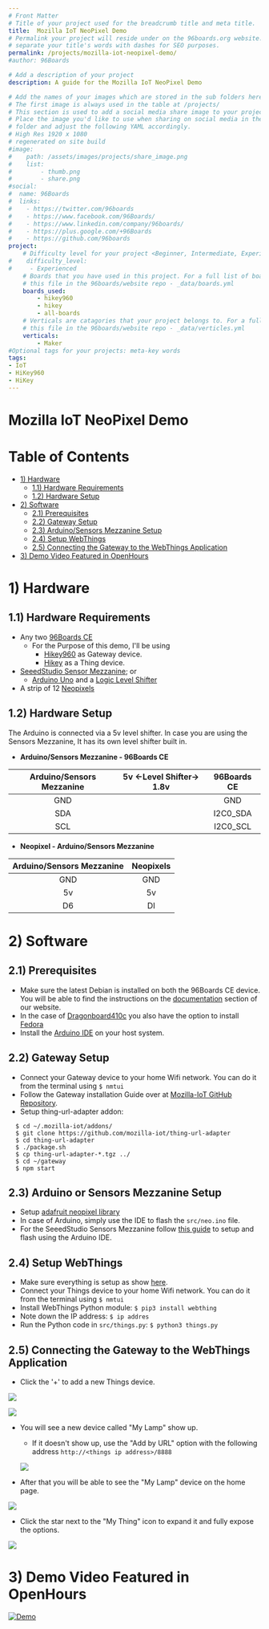```yaml
---
# Front Matter
# Title of your project used for the breadcrumb title and meta title.
title:  Mozilla IoT NeoPixel Demo
# Permalink your project will reside under on the 96boards.org website.
# separate your title's words with dashes for SEO purposes.
permalink: /projects/mozilla-iot-neopixel-demo/
#author: 96Boards

# Add a description of your project
description: A guide for the Mozilla IoT NeoPixel Demo

# Add the names of your images which are stored in the sub folders here.
# The first image is always used in the table at /projects/
# This section is used to add a social media share image to your project.
# Place the image you'd like to use when sharing on social media in the /assets/images/projects/
# folder and adjust the following YAML accordingly.
# High Res 1920 x 1080
# regenerated on site build
#image: 
#    path: /assets/images/projects/share_image.png
#    list:
#        - thumb.png
#        - share.png
#social:
#  name: 96Boards
#  links:
#    - https://twitter.com/96boards
#    - https://www.facebook.com/96Boards/
#    - https://www.linkedin.com/company/96boards/
#    - https://plus.google.com/+96Boards
#    - https://github.com/96boards
project:
    # Difficulty level for your project <Beginner, Intermediate, Experienced>
#    difficulty_level:
#     - Experienced
    # Boards that you have used in this project. For a full list of boards see 
    # this file in the 96boards/website repo - _data/boards.yml
    boards_used: 
        - hikey960
        - hikey
        - all-boards
    # Verticals are catagories that your project belongs to. For a full list of verticals see 
    # this file in the 96boards/website repo - _data/verticles.yml
    verticals:
        - Maker
#Optional tags for your projects: meta-key words
tags:
- IoT
- HiKey960
- HiKey
---
```

# Mozilla IoT NeoPixel Demo

# Table of Contents

- [1) Hardware](#1-hardware)
   - [1.1) Hardware Requirements](#11-hardware-requirements)
   - [1.2) Hardware Setup](#12-hardware-setup)
- [2) Software](#2-software)
   - [2.1) Prerequisites](#21-prerequisites)
   - [2.2) Gateway Setup](#22-gateway-setup)
   - [2.3) Arduino/Sensors Mezzanine Setup](#23-arduino-or-sensors-mezzanine-setup)
   - [2.4) Setup WebThings](#24-setup-webthings)
   - [2.5) Connecting the Gateway to the WebThings Application](#25-connecting-the-gateway-to-the-webthings-application)
- [3) Demo Video Featured in OpenHours](#3-demo-video-featured-in-openhours)

# 1) Hardware

## 1.1) Hardware Requirements

- Any two [96Boards CE](https://www.96boards.org/products/ce/)
  - For the Purpose of this demo, I'll be using
    - [Hikey960](https://www.96boards.org/product/hikey960/) as Gateway device.
    - [Hikey](https://www.96boards.org/product/hikey/) as a Thing device.
- [SeeedStudio Sensor Mezzanine](https://www.96boards.org/product/sensors-mezzanine/); or
  - [Arduino Uno](https://store.arduino.cc/usa/arduino-uno-rev3) and a [Logic Level Shifter](https://www.adafruit.com/product/757)
- A strip of 12 [Neopixels](https://www.adafruit.com/product/1643)

## 1.2) Hardware Setup

The Arduino is connected via a 5v level shifter. In case you are using the Sensors Mezzanine, It has its own level shifter built in.

- **Arduino/Sensors Mezzanine - 96Boards CE**

| Arduino/Sensors Mezzanine | 5v <-Level Shifter-> 1.8v | 96Boards CE |
|:-------------------------:|:-------------------------:|:-----------:|
| GND                       |                           | GND         |
| SDA                       |                           | I2C0_SDA    |
| SCL                       |                           | I2C0_SCL    |

- **Neopixel - Arduino/Sensors Mezzanine**

| Arduino/Sensors Mezzanine | Neopixels |
|:-------------------------:|:---------:|
| GND                       | GND       |
| 5v                        | 5v        |
| D6                        | DI        |


# 2) Software

## 2.1) Prerequisites
  - Make sure the latest Debian is installed on both the 96Boards CE device. You will be able to find the instructions on the [documentation](https://www.96boards.org/documentation/consumer/) section of our website.
  - In the case of [Dragonboard410c](https://www.96boards.org/product/dragonboard410c/) you also have the option to install [Fedora](https://nullr0ute.com/2017/11/getting-started-with-fedora-on-the-96boards-dragonboard/)
  - Install the [Arduino IDE](https://www.arduino.cc/en/Main/Software) on your host system.

## 2.2) Gateway Setup
  - Connect your Gateway device to your home Wifi network. You can do it from the terminal using ```$ nmtui```
  - Follow the Gateway installation Guide over at [Mozilla-IoT GitHub Repository](https://github.com/mozilla-iot/gateway).
  - Setup thing-url-adapter addon:
  ```
    $ cd ~/.mozilla-iot/addons/
    $ git clone https://github.com/mozilla-iot/thing-url-adapter
    $ cd thing-url-adapter
    $ ./package.sh
    $ cp thing-url-adapter-*.tgz ../
    $ cd ~/gateway
    $ npm start
  ```

## 2.3) Arduino or Sensors Mezzanine Setup
  - Setup [adafruit neopixel library](https://learn.adafruit.com/adafruit-neopixel-uberguide/arduino-library-installation#install-adafruit-neopixel-via-library-manager-13-2)
  - In case of Arduino, simply use the IDE to flash the ```src/neo.ino``` file.
  - For the SeeedStudio Sensors Mezzanine follow [this guide](https://www.96boards.org/blog/arduino-ide-sensor-mezzanine/) to setup and flash using the Arduino IDE.

## 2.4) Setup WebThings
  - Make sure everything is setup as show [here](#12-hardware-setup).
  - Connect your Things device to your home Wifi network. You can do it from the terminal using ```$ nmtui```
  - Install WebThings Python module: ```$ pip3 install webthing```
  - Note down the IP address: ```$ ip addres```
  - Run the Python code in ```src/things.py```: ```$ python3 things.py```

## 2.5) Connecting the Gateway to the WebThings Application
  - Click the '+' to add a new Things device.

  ![](images/1.png)

  ![](images/2.png)

  - You will see a new device called "My Lamp" show up.

    - If it doesn't show up, use the "Add by URL" option with the following address ```http://<things ip address>/8888```

    ![](images/3.png)

  - After that you will be able to see the "My Lamp" device on the home page.

  ![](images/4.png)

  - Click the star next to the "My Thing" icon to expand it and fully expose the options.

  ![](images/5.png)

# 3) Demo Video Featured in OpenHours

[![Demo](https://img.youtube.com/vi/_2br2YnBL2g/0.jpg)](https://www.youtube.com/watch?v=_2br2YnBL2g)
